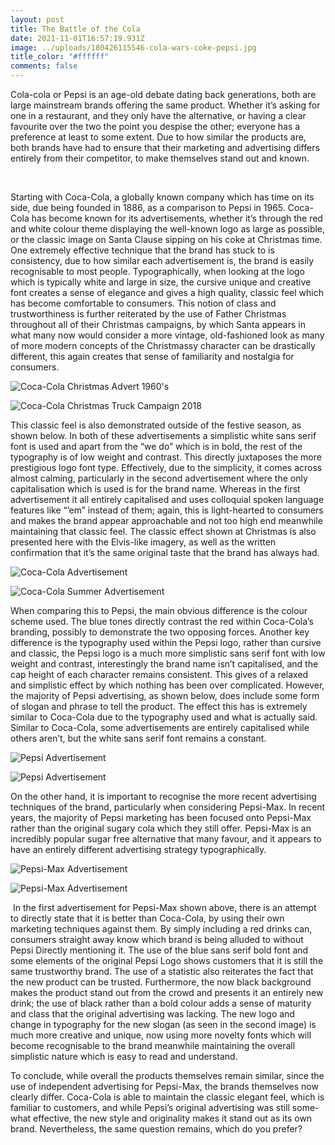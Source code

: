 ```yaml
---
layout: post
title: The Battle of the Cola
date: 2021-11-01T16:57:19.931Z
image: ../uploads/180426115546-cola-wars-coke-pepsi.jpg
title_color: "#ffffff"
comments: false
---
```

Cola-cola or Pepsi is an age-old debate dating back generations, both are large mainstream brands offering the same product. Whether it’s asking for one in a restaurant, and they only have the alternative, or having a clear favourite over the two the point you despise the other; everyone has a preference at least to some extent. Due to how similar the products are, both brands have had to ensure that their marketing and advertising differs entirely from their competitor, to make themselves stand out and known.

 

Starting with Coca-Cola, a globally known company which has time on its side, due being founded in 1886, as a comparison to Pepsi in 1965. Coca-Cola has become known for its advertisements, whether it’s through the red and white colour theme displaying the well-known logo as large as possible, or the classic image on Santa Clause sipping on his coke at Christmas time. One extremely effective technique that the brand has stuck to is consistency, due to how similar each advertisement is, the brand is easily recognisable to most people. Typographically, when looking at the logo which is typically white and large in size, the cursive unique and creative font creates a sense of elegance and gives a high quality, classic feel which has become comfortable to consumers. This notion of class and trustworthiness is further reiterated by the use of Father Christmas throughout all of their Christmas campaigns, by which Santa appears in what many now would consider a more vintage, old-fashioned look as many of more modern concepts of the Christmassy character can be drastically different, this again creates that sense of familiarity and nostalgia for consumers. 

![Coca-Cola Christmas Advert 1960's](../uploads/unnamed.jpg "Coca-Cola Christmas Advert 1960's")

![Coca-Cola Christmas Truck Campaign 2018](../uploads/unnamed-1-.jpg)



This classic feel is also demonstrated outside of the festive season, as shown below. In both of these advertisements a simplistic white sans serif font is used and apart from the “we do” which is in bold, the rest of the typography is of low weight and contrast. This directly juxtaposes the more prestigious logo font type. Effectively, due to the simplicity, it comes across almost calming, particularly in the second advertisement where the only capitalisation which is used is for the brand name. Whereas in the first advertisement it all entirely capitalised and uses colloquial spoken language features like “’em” instead of them; again, this is light-hearted to consumers and makes the brand appear approachable and not too high end meanwhile maintaining that classic feel. The classic effect shown at Christmas is also presented here with the Elvis-like imagery, as well as the written confirmation that it’s the same original taste that the brand has always had.

![Coca-Cola Advertisement ](../uploads/unnamed-2-.jpg "Coca-Cola Advertisement ")

![Coca-Cola Summer Advertisement ](../uploads/unnamed-3-.jpg "Coca-Cola Summer Advertisement ")

When comparing this to Pepsi, the main obvious difference is the colour scheme used. The blue tones directly contrast the red within Coca-Cola’s branding, possibly to demonstrate the two opposing forces. Another key difference is the typography used within the Pepsi logo, rather than cursive and classic, the Pepsi logo is a much more simplistic sans serif font with low weight and contrast, interestingly the brand name isn’t capitalised, and the cap height of each character remains consistent. This gives of a relaxed and simplistic effect by which nothing has been over complicated. However, the majority of Pepsi advertising, as shown below, does include some form of slogan and phrase to tell the product. The effect this has is extremely similar to Coca-Cola due to the typography used and what is actually said. Similar to Coca-Cola, some advertisements are entirely capitalised while others aren’t, but the white sans serif font remains a constant.

![Pepsi Advertisement ](../uploads/unnamed-4-.jpg "Pepsi Advertisement ")

![Pepsi Advertisement ](../uploads/unnamed-5-.jpg "Pepsi Advertisement ")

On the other hand, it is important to recognise the more recent advertising techniques of the brand, particularly when considering Pepsi-Max. In recent years, the majority of Pepsi marketing has been focused onto Pepsi-Max rather than the original sugary cola which they still offer. Pepsi-Max is an incredibly popular sugar free alternative that many favour, and it appears to have an entirely different advertising strategy typographically.

![Pepsi-Max Advertisement ](../uploads/unnamed-6-.jpg "Pepsi-Max Advertisement ")

![Pepsi-Max Advertisement ](../uploads/unnamed-7-.jpg "Pepsi-Max Advertisement ")

 In the first advertisement for Pepsi-Max shown above, there is an attempt to directly state that it is better than Coca-Cola, by using their own marketing techniques against them. By simply including a red drinks can, consumers straight away know which brand is being alluded to without Pepsi Directly mentioning it. The use of the blue sans serif bold font and some elements of the original Pepsi Logo shows customers that it is still the same trustworthy brand. The use of a statistic also reiterates the fact that the new product can be trusted. Furthermore, the now black background makes the product stand out from the crowd and presents it an entirely new drink; the use of black rather than a bold colour adds a sense of maturity and class that the original advertising was lacking. The new logo and change in typography for the new slogan (as seen in the second image) is much more creative and unique, now using more novelty fonts which will become recognisable to the brand meanwhile maintaining the overall simplistic nature which is easy to read and understand.

To conclude, while overall the products themselves remain similar, since the use of independent advertising for Pepsi-Max, the brands themselves now clearly differ. Coca-Cola is able to maintain the classic elegant feel, which is familiar to customers, and while Pepsi’s original advertising was still some-what effective, the new style and originality makes it stand out as its own brand. Nevertheless, the same question remains, which do you prefer?